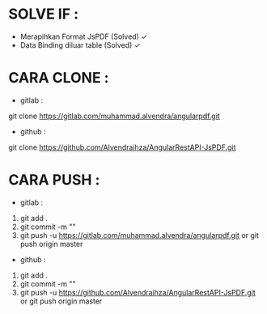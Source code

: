# SOLVE IF :

- Merapihkan Format JsPDF (Solved) ✓
- Data Binding diluar table (Solved) ✓

# CARA CLONE :

- gitlab :

git clone https://gitlab.com/muhammad.alvendra/angularpdf.git

- github :

git clone https://github.com/Alvendraihza/AngularRestAPI-JsPDF.git

# CARA PUSH :

- gitlab :

1. git add .
2. git commit -m ""
3. git push -u https://gitlab.com/muhammad.alvendra/angularpdf.git or git push origin master

- github :

1. git add .
2. git commit -m ""
3. git push -u https://github.com/Alvendraihza/AngularRestAPI-JsPDF.git or git push origin master



